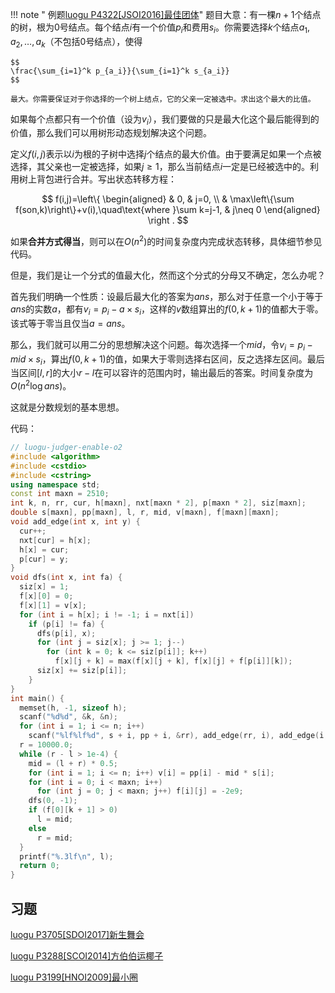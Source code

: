 !!! note " 例题[luogu P4322\[JSOI2016\]最佳团体](https://www.luogu.org/problemnew/show/P4322)"
    题目大意：有一棵$n+1$个结点的树，根为$0$号结点。每个结点$i$有一个价值$p_i$和费用$s_i$。你需要选择$k$个结点$a_1,a_2,\ldots,a_k$（不包括$0$号结点），使得

    $$
    \frac{\sum_{i=1}^k p_{a_i}}{\sum_{i=1}^k s_{a_i}}
    $$

    最大。你需要保证对于你选择的一个树上结点，它的父亲一定被选中。求出这个最大的比值。

如果每个点都只有一个价值（设为$v_i$），我们要做的只是最大化这个最后能得到的价值，那么我们可以用树形动态规划解决这个问题。

定义$f(i,j)$表示以$i$为根的子树中选择$j$个结点的最大价值。由于要满足如果一个点被选择，其父亲也一定被选择，如果$j\ge 1$，那么当前结点$i$一定是已经被选中的。利用树上背包进行合并。写出状态转移方程：

$$
f(i,j)=\left\{
\begin{aligned}
& 0, & j=0, \\
& \max\left\{\sum f(son,k)\right\}+v(i),\quad\text{where }\sum k=j-1, & j\neq 0
\end{aligned} \right
.
$$

如果**合并方式得当**，则可以在$O(n^2)$的时间复杂度内完成状态转移，具体细节参见代码。

但是，我们是让一个分式的值最大化，然而这个分式的分母又不确定，怎么办呢？

首先我们明确一个性质：设最后最大化的答案为$ans$，那么对于任意一个小于等于$ans$的实数$a$，都有$v_i=p_i-a\times s_i$，这样的$v$数组算出的$f(0,k+1)$的值都大于零。该式等于零当且仅当$a=ans$。

那么，我们就可以用二分的思想解决这个问题。每次选择一个$mid$，令$v_i=p_i-mid\times s_i$，算出$f(0,k+1)$的值，如果大于零则选择右区间，反之选择左区间。最后当区间$[l,r]$的大小$r-l$在可以容许的范围内时，输出最后的答案。时间复杂度为$O(n^2\log ans)$。

这就是分数规划的基本思想。

代码：

```cpp
// luogu-judger-enable-o2
#include <algorithm>
#include <cstdio>
#include <cstring>
using namespace std;
const int maxn = 2510;
int k, n, rr, cur, h[maxn], nxt[maxn * 2], p[maxn * 2], siz[maxn];
double s[maxn], pp[maxn], l, r, mid, v[maxn], f[maxn][maxn];
void add_edge(int x, int y) {
  cur++;
  nxt[cur] = h[x];
  h[x] = cur;
  p[cur] = y;
}
void dfs(int x, int fa) {
  siz[x] = 1;
  f[x][0] = 0;
  f[x][1] = v[x];
  for (int i = h[x]; i != -1; i = nxt[i])
    if (p[i] != fa) {
      dfs(p[i], x);
      for (int j = siz[x]; j >= 1; j--)
        for (int k = 0; k <= siz[p[i]]; k++)
          f[x][j + k] = max(f[x][j + k], f[x][j] + f[p[i]][k]);
      siz[x] += siz[p[i]];
    }
}
int main() {
  memset(h, -1, sizeof h);
  scanf("%d%d", &k, &n);
  for (int i = 1; i <= n; i++)
    scanf("%lf%lf%d", s + i, pp + i, &rr), add_edge(rr, i), add_edge(i, rr);
  r = 10000.0;
  while (r - l > 1e-4) {
    mid = (l + r) * 0.5;
    for (int i = 1; i <= n; i++) v[i] = pp[i] - mid * s[i];
    for (int i = 0; i < maxn; i++)
      for (int j = 0; j < maxn; j++) f[i][j] = -2e9;
    dfs(0, -1);
    if (f[0][k + 1] > 0)
      l = mid;
    else
      r = mid;
  }
  printf("%.3lf\n", l);
  return 0;
}
```

## 习题

[luogu P3705\[SDOI2017\]新生舞会](https://www.luogu.org/problemnew/show/P3705)

[luogu P3288\[SCOI2014\]方伯伯运椰子](https://www.luogu.org/problemnew/show/P3288)

[luogu P3199\[HNOI2009\]最小圈](https://www.luogu.org/problemnew/show/P3199)
